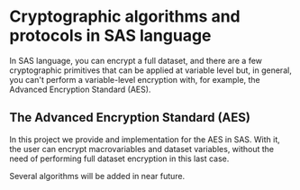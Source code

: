 # Cryptographic algorithms and protocols in SAS language

In SAS language, you can encrypt a full dataset, and there are a few cryptographic primitives that can be applied at variable level but, in general, you can't perform a variable-level encryption with, for example, the Advanced Encryption Standard (AES).

## The Advanced Encryption Standard (AES)
In this project we provide and implementation for the AES in SAS. With it, the user can encrypt macrovariables and dataset variables, without the need of performing full dataset encryption in this last case.

Several algorithms will be added in near future.
